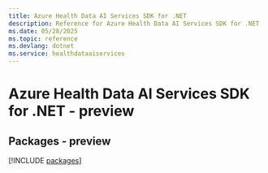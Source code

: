 ```yaml
---
title: Azure Health Data AI Services SDK for .NET
description: Reference for Azure Health Data AI Services SDK for .NET
ms.date: 05/28/2025
ms.topic: reference
ms.devlang: dotnet
ms.service: healthdataaiservices
---
```

# Azure Health Data AI Services SDK for .NET - preview
## Packages - preview
[!INCLUDE [packages](health-data-ai-services-index.md)]